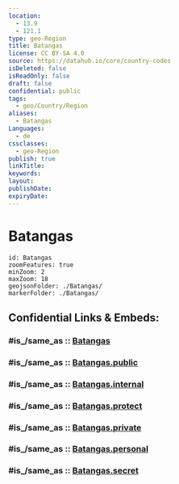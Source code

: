 ```yaml
---
location:
  - 13.9
  - 121.1
type: geo-Region
title: Batangas
license: CC BY-SA 4.0
source: https://datahub.io/core/country-codes
isDeleted: false
isReadOnly: false
draft: false
confidential: public
tags:
  - geo/Country/Region
aliases:
  - Batangas
Languages:
  - de
cssclasses:
  - geo-Region
publish: true
linkTitle:
keywords:
layout:
publishDate:
expiryDate:
---
```


# Batangas

```leaflet
id: Batangas
zoomFeatures: true 
minZoom: 2 
maxZoom: 18
geojsonFolder: ./Batangas/
markerFolder: ./Batangas/
```


## Confidential Links & Embeds: 

### #is_/same_as :: [Batangas](/_Standards/Earth/Continent/Asia/Asia~South~East/Malay_Archipelago/Philippines/Regions~Philippines/Batangas.md) 

### #is_/same_as :: [Batangas.public](/_public/Earth/Continent/Asia/Asia~South~East/Malay_Archipelago/Philippines/Regions~Philippines/Batangas.public.md) 

### #is_/same_as :: [Batangas.internal](/_internal/Earth/Continent/Asia/Asia~South~East/Malay_Archipelago/Philippines/Regions~Philippines/Batangas.internal.md) 

### #is_/same_as :: [Batangas.protect](/_protect/Earth/Continent/Asia/Asia~South~East/Malay_Archipelago/Philippines/Regions~Philippines/Batangas.protect.md) 

### #is_/same_as :: [Batangas.private](/_private/Earth/Continent/Asia/Asia~South~East/Malay_Archipelago/Philippines/Regions~Philippines/Batangas.private.md) 

### #is_/same_as :: [Batangas.personal](/_personal/Earth/Continent/Asia/Asia~South~East/Malay_Archipelago/Philippines/Regions~Philippines/Batangas.personal.md) 

### #is_/same_as :: [Batangas.secret](/_secret/Earth/Continent/Asia/Asia~South~East/Malay_Archipelago/Philippines/Regions~Philippines/Batangas.secret.md)

